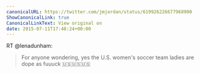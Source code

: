 ```yaml
---
canonicalURL: https://twitter.com/jmjordan/status/619926226677968900
ShowCanonicalLink: true
CanonicalLinkText: View original on
date: 2015-07-11T17:48:24+00:00
---
```

RT @lenadunham:
> For anyone wondering, yes the U.S. women's soccer team ladies are dope as fuuuck 🇺🇸🇺🇸🇺🇸